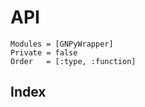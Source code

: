 # API

```@autodocs
Modules = [GNPyWrapper]
Private = false
Order   = [:type, :function]
```

## Index

```@index
```

